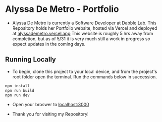 # Alyssa De Metro - Portfolio

- Alyssa De Metro is currently a Software Developer at Dabble Lab. This Repository holds her Portfolio website, hosted via Vercel and deployed at [alyssademetro.vercel.app](https://alyssademetro.vercel.app/) This website is roughly 5 hrs away from completion, but as of 5/31 it is very much still a work in progress so expect updates in the coming days.

## Running Locally

- To begin, clone this project to your local device, and from the project's root folder open the terminal. Run the commands below in succession.

```sh
npm install
npm run build
npm run dev
```

- Open your broswer to [localhost:3000](http://localhost:3000/)

- Thank you for visiting my Repository!